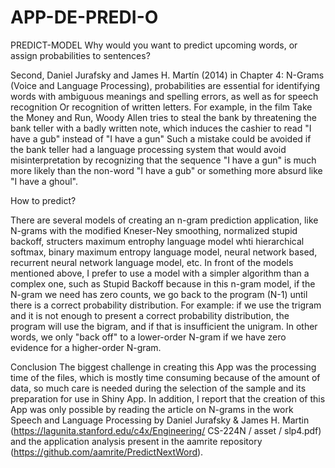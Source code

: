 # APP-DE-PREDI-O

PREDICT-MODEL
Why would you want to predict upcoming words, or assign probabilities to sentences?

Second, Daniel Jurafsky and James H. Martín (2014) in Chapter 4: N-Grams (Voice and Language Processing), probabilities are essential for identifying words with ambiguous meanings and spelling errors, as well as for speech recognition Or recognition of written letters. For example, in the film Take the Money and Run, Woody Allen tries to steal the bank by threatening the bank teller with a badly written note, which induces the cashier to read "I have a gub" instead of "I have a gun" Such a mistake could be avoided if the bank teller had a language processing system that would avoid misinterpretation by recognizing that the sequence "I have a gun" is much more likely than the non-word "I have a gub" or something more absurd like "I have a ghoul".

How to predict?

There are several models of creating an n-gram prediction application, like N-grams with the modified Kneser-Ney smoothing, normalized stupid backoff, structers maximum entrophy language model whti hierarchical softmax, binary maximum entropy language model, neural network based, recurrent neural network language model, etc. In front of the models mentioned above, I prefer to use a model with a simpler algorithm than a complex one, such as Stupid Backoff because in this n-gram model, if the N-gram we need has zero counts, we go back to the program (N-1) until there is a correct probability distribution. For example: if we use the trigram and it is not enough to present a correct probability distribution, the program will use the bigram, and if that is insufficient the unigram. In other words, we only "back off" to a lower-order N-gram if we have zero evidence for a higher-order N-gram.

Conclusion
The biggest challenge in creating this App was the processing time of the files, which is mostly time consuming because of the amount of data, so much care is needed during the selection of the sample and its preparation for use in Shiny App.
In addition, I report that the creation of this App was only possible by reading the article on N-grams in the work Speech and Language Processing by Daniel Jurafsky & James H. Martin (https://lagunita.stanford.edu/c4x/Engineering/ CS-224N / asset / slp4.pdf) and the application analysis present in the aamrite repository (https://github.com/aamrite/PredictNextWord).
